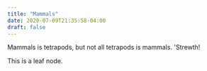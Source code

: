 ```yaml
---
title: "Mammals"
date: 2020-07-09T21:35:58-04:00
draft: false
---
```


Mammals is tetrapods, but not all tetrapods is mammals.  'Strewth!

This is a leaf node.
